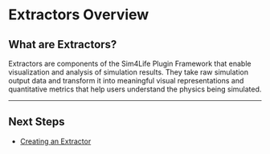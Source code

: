 # Extractors Overview

## What are Extractors?

Extractors are components of the Sim4Life Plugin Framework that enable visualization and analysis of simulation results. They take raw simulation output data and transform it into meaningful visual representations and quantitative metrics that help users understand the physics being simulated.

---

## Next Steps

- [Creating an Extractor](creating-extractor.md)